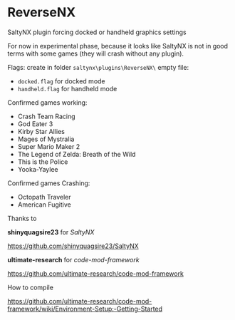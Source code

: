 # ReverseNX
SaltyNX plugin forcing docked or handheld graphics settings

For now in experimental phase, because it looks like SaltyNX is not in good terms with some games (they will crash without any plugin).

Flags:
create in folder `saltynx\plugins\ReverseNX\` empty file:
- `docked.flag` for docked mode
- `handheld.flag` for handheld mode 

Confirmed games working:
- Crash Team Racing
- God Eater 3
- Kirby Star Allies
- Mages of Mystralia
- Super Mario Maker 2
- The Legend of Zelda: Breath of the Wild
- This is the Police
- Yooka-Yaylee

Confirmed games Crashing:
- Octopath Traveler
- American Fugitive

Thanks to 

**shinyquagsire23** for *SaltyNX*

https://github.com/shinyquagsire23/SaltyNX

**ultimate-research** for *code-mod-framework*

https://github.com/ultimate-research/code-mod-framework



How to compile

https://github.com/ultimate-research/code-mod-framework/wiki/Environment-Setup:-Getting-Started
